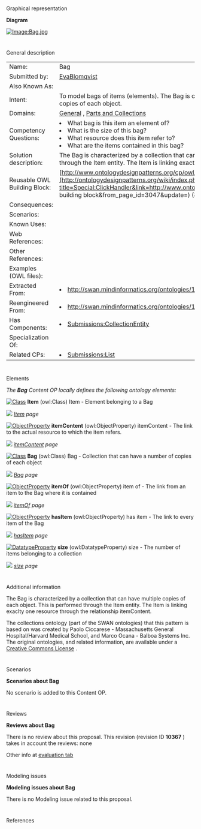 # 

 Graphical representation



__Diagram__ 





[![Image:Bag.jpg](../images/4/47/Bag.jpg)](../Image/Bag.jpg "Image:Bag.jpg")





# 

 General description




|  |  |
| --- | --- |
|  Name:  |  Bag  |
|  Submitted by:  | [EvaBlomqvist](../User/EvaBlomqvist "User:EvaBlomqvist")  |
|  Also Known As:  |  |
|  Intent:  |  To model bags of items (elements). The Bag is characterized by a collection that can have multiple copies of each object.  |
|  Domains:  | [General](../Community/General "Community:General")  , [Parts and Collections](../Community/Parts_and_Collections "Community:Parts and Collections")  |
|  Competency Questions:  | <li>       What bag is this item an element of?      </li><li>       What is the size of this bag?      </li><li>       What resource does this item refer to?      </li><li>       What are the items contained in this bag?      </li> |
|  Solution description:  |  The Bag is characterized by a collection that can have multiple copies of each object. This is performed through the Item entity. The Item is linking exactly one resource through the relationship itemContent.  |
|  Reusable OWL Building Block:  | [http://www.ontologydesignpatterns.org/cp/owl/bag.owl](http://ontologydesignpatterns.org/wiki/index.php?title=Special:ClickHandler&link=http://www.ontologydesignpatterns.org/cp/owl/bag.owl&message=OWL building block&from_page_id=3047&update=)  (810)  |
|  Consequences:  |  |
|  Scenarios:  |  |
|  Known Uses:  |  |
|  Web References:  |  |
|  Other References:  |  |
|  Examples (OWL files):  |  |
|  Extracted From:  | <li><a class="external free" href="http://swan.mindinformatics.org/ontologies/1.2/collections.owl" rel="nofollow" title="http://swan.mindinformatics.org/ontologies/1.2/collections.owl">        http://swan.mindinformatics.org/ontologies/1.2/collections.owl       </a></li> |
|  Reengineered From:  | <li><a class="external free" href="http://swan.mindinformatics.org/ontologies/1.2/collections.owl" rel="nofollow" title="http://swan.mindinformatics.org/ontologies/1.2/collections.owl">        http://swan.mindinformatics.org/ontologies/1.2/collections.owl       </a></li> |
|  Has Components:  | <li><a href="Submissions%253ACollectionEntity.html" title="Submissions:CollectionEntity">        Submissions:CollectionEntity       </a></li> |
|  Specialization Of:  |  |
|  Related CPs:  | <li><a href="Submissions%253AList.html" title="Submissions:List">        Submissions:List       </a></li> |



  





# 

 Elements



_The
 __Bag__ 
 Content OP locally defines the following ontology elements:_ 





[![Class](../../images/thumb/2/27/Class.gif/20px-Class.gif)](../Image/Class.gif "Class")
__Item__ 
 (owl:Class) Item - Element belonging to a Bag
 
[![](../../../../../../images/thumb/8/87/ArrowRight.gif/11px-ArrowRight.gif)](../Image/ArrowRight.gif "ArrowRight.gif")
_[Item](../Submissions/Bag/Item "Submissions:Bag/Item") 
 page_ 



[![ObjectProperty](../../../images/thumb/c/c3/ObjectProperty.gif/20px-ObjectProperty.gif)](../Image/ObjectProperty.gif "ObjectProperty")
__itemContent__ 
 (owl:ObjectProperty) itemContent - The link to the actual resource to which the item refers.
 
[![](../../../../../../images/thumb/8/87/ArrowRight.gif/11px-ArrowRight.gif)](../Image/ArrowRight.gif "ArrowRight.gif")
_[itemContent](../Submissions/Bag/itemContent "Submissions:Bag/itemContent") 
 page_ 



[![Class](../../images/thumb/2/27/Class.gif/20px-Class.gif)](../Image/Class.gif "Class")
__Bag__ 
 (owl:Class) Bag - Collection that can have a number of copies of each object
 
[![](../../../../../../images/thumb/8/87/ArrowRight.gif/11px-ArrowRight.gif)](../Image/ArrowRight.gif "ArrowRight.gif")
_[Bag](../Submissions/Bag/Bag "Submissions:Bag/Bag") 
 page_ 



[![ObjectProperty](../../../images/thumb/c/c3/ObjectProperty.gif/20px-ObjectProperty.gif)](../Image/ObjectProperty.gif "ObjectProperty")
__itemOf__ 
 (owl:ObjectProperty) item of - The link from an item to the Bag where it is contained
 
[![](../../../../../../images/thumb/8/87/ArrowRight.gif/11px-ArrowRight.gif)](../Image/ArrowRight.gif "ArrowRight.gif")
_[itemOf](../Submissions/Bag/itemOf "Submissions:Bag/itemOf") 
 page_ 



[![ObjectProperty](../../../images/thumb/c/c3/ObjectProperty.gif/20px-ObjectProperty.gif)](../Image/ObjectProperty.gif "ObjectProperty")
__hasItem__ 
 (owl:ObjectProperty) has item - The link to every item of the Bag
 
[![](../../../../../../images/thumb/8/87/ArrowRight.gif/11px-ArrowRight.gif)](../Image/ArrowRight.gif "ArrowRight.gif")
_[hasItem](../Submissions/Bag/hasItem "Submissions:Bag/hasItem") 
 page_ 



[![DatatypeProperty](../images/thumb/a/a5/DatatypeProperty.gif/20px-DatatypeProperty.gif)](../Image/DatatypeProperty.gif "DatatypeProperty")
__size__ 
 (owl:DatatypeProperty) size - The number of items belonging to a collection
 
[![](../../../../../../images/thumb/8/87/ArrowRight.gif/11px-ArrowRight.gif)](../Image/ArrowRight.gif "ArrowRight.gif")
_[size](../Submissions/Bag/size "Submissions:Bag/size") 
 page_ 


# 

 Additional information



 The Bag is characterized by a collection that can have multiple copies of each object. This is performed through the Item entity. The Item is linking exaclty one resource through the relationship itemContent.
 



  

 The collections ontology (part of the SWAN ontologies) that this pattern is based on was created by Paolo Ciccarese - Massachusetts General Hospital/Harvard Medical School, and Marco Ocana - Balboa Systems Inc. The original ontologies, and related information, are available under a
 [Creative Commons License](http://creativecommons.org/licenses/by/1.0/ "http://creativecommons.org/licenses/by/1.0/") 
 .
 



# 

 Scenarios




__Scenarios about Bag__ 


 No scenario is added to this Content OP.
 




# 

 Reviews




__Reviews about Bag__ 


 There is no review about this proposal.
This revision (revision ID
 __10367__ 
 ) takes in account the reviews: none
 



 Other info at
 [evaluation tab](http://ontologydesignpatterns.org/wiki/index.php?title=Submissions:Bag&action=evaluation "http://ontologydesignpatterns.org/wiki/index.php?title=Submissions:Bag&action=evaluation") 





  





# 

 Modeling issues




__Modeling issues about Bag__ 


 There is no Modeling issue related to this proposal.
 




  





# 

 References